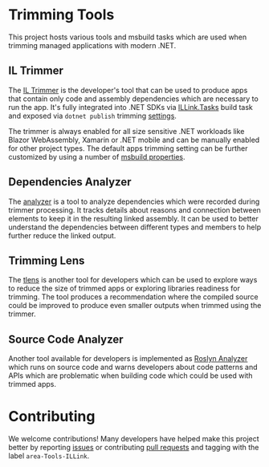 # Trimming Tools

This project hosts various tools and msbuild tasks which are used when trimming managed applications with modern .NET.

## IL Trimmer

The [IL Trimmer](src/linker/README.md) is the developer's tool that can be used to produce apps that contain only code and assembly dependencies which are necessary to run the app. It's fully integrated into
.NET SDKs via [ILLink.Tasks](src/ILLink.Tasks/README.md) build task and exposed via `dotnet publish` trimming [settings](https://learn.microsoft.com/dotnet/core/deploying/trim-self-contained#trim-your-app---cli).

The trimmer is always enabled for all size sensitive .NET workloads like Blazor WebAssembly, Xamarin or .NET mobile and can be manually enabled for other project types. The default apps trimming setting can be further customized by using a number of [msbuild properties](https://learn.microsoft.com/dotnet/core/deploying/trimming-options).

## Dependencies Analyzer

The [analyzer](src/analyzer/README.md) is a tool to analyze dependencies which were recorded during trimmer processing. It tracks details about reasons and connection between elements to keep it in the resulting linked assembly. It can be used to better understand the dependencies between different types and members to help further reduce the linked output.

## Trimming Lens

The [tlens](src/tlens/README.md) is another tool for developers which can be used to explore ways to reduce the size of trimmed apps or exploring libraries readiness for trimming. The tool produces a recommendation where the compiled source could be improved to produce even smaller outputs when trimmed using the trimmer.

## Source Code Analyzer

Another tool available for developers is implemented as [Roslyn Analyzer](src/ILLink.RoslynAnalyzer) which runs on source code and warns developers about code patterns and APIs which are problematic when building code which could be used with trimmed apps.

# Contributing
We welcome contributions! Many developers have helped make this project better by reporting [issues](https://github.com/dotnet/runtime/issues) or contributing [pull requests](https://github.com/dotnet/runtime/pulls) and tagging with the label `area-Tools-ILLink`.
